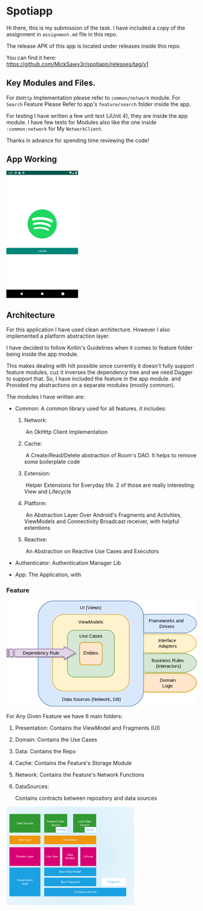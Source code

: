# Spotiapp

Hi there, this is my submission of the task. I have included a copy of the
assignment in `assignment.md` file in this repo.

The release APK of this app is located under releases inside this repo.

You can find it here: https://github.com/MickSawy3r/spotiapp/releases/tag/v1

## Key Modules and Files.

For `OkHttp` Implementation please refer to `common/network` module.
For `Search` Feature Please Refer to app's `feature/search` folder inside the app.

For testing I have written a few unit test (JUnit 4), they are inside the app module. I have few tests for Modules also like the one inside `:common:network` for My `NetworkClient`. 



Thanks in advance for spending time reviewing the code!



## App Working



<img src="./art/app.gif" alt="App" style="zoom:33%;" />



## Architecture 

For this application I have used clean architecture. However I also implemented a platform abstraction layer.

I have decided to follow Kotlin's Guidelines when it comes to feature folder being inside the app module.

This makes dealing with hilt possible since currently it doesn't fully support feature modules, cuz it inverses the dependency tree and we need Dagger to support that. So, I have included the feature in the app module. and Provided my abstractions on a separate modules (mostly common).

The modules I have written are:

* Common: A common library used for all features. it includes:
     1. Network: 

           ​	An OkHttp Client Implementation

     2. Cache: 

           ​	A Create/Read/Delete abstraction of Room's DAO. It helps to remove some boilerplate code

     3. Extension: 

           ​	Helper Extensions for Everyday life. 2 of those are really interesting: View and Lifecycle

     4. Platform: 

           ​	An Abstraction Layer Over Android's Fragments and Activities, ViewModels and Connectivity Broadcast receiver, with helpful extentions

     5. Reactive: 

           ​	An Abstraction on Reactive Use Cases and Executors

* Authenticator:
      Authentication Manager Lib

* App:
      The Application, with
      

### Feature

![bob](./art/bob.png)

For Any Given Feature we have 6 main folders:
   1. Presentation:
        Contains the ViewModel and Fragments (UI)

   2. Domain:
        Contains the Use Cases

   3. Data:
        Contains the Repo

   4. Cache:
        Contains the Feature's Storage Module

   5. Network:
        Contains the Feature's Network Functions

   6. DataSources:

        Contains contracts between repository and data sources

<img src="./art/arch.png" alt="Arch" style="zoom:33%;" />

